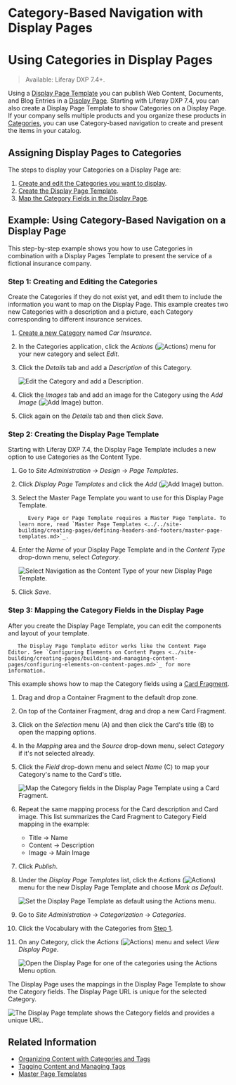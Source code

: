 # Category-Based Navigation with Display Pages

# Using Categories in Display Pages

> Available: Liferay DXP 7.4+.

Using a [Display Page Template](../../site-building/displaying-content/using-display-page-templates/displaying-content-with-display-page-templates.md) you can publish Web Content, Documents, and Blog Entries in a [Display Page](../../site-building/displaying-content/using-display-page-templates/publishing-content-with-display-pages.md). Starting with Liferay DXP 7.4, you can also create a Display Page Template to show Categories on a Display Page. If your company sells multiple products and you organize these products in [Categories](../tags-and-categories/organizing-content-with-categories-and-tags.md), you can use Category-based navigation to create and present the items in your catalog.

## Assigning Display Pages to Categories



The steps to display your Categories on a Display Page are:

1. [Create and edit the Categories you want to display](#step-1-creating-and-editing-the-categories).
1. [Create the Display Page Template](#step-2-creating-the-display-page-template).
1. [Map the Category Fields in the Display Page](#step-3-mapping-the-category-fields-in-the-display-page).

## Example: Using Category-Based Navigation on a Display Page

This step-by-step example shows you how to use Categories in combination with a Display Pages Template to present the service of a fictional insurance company.

### Step 1: Creating and Editing the Categories

Create the Categories if they do not exist yet, and edit them to include the information you want to map on the Display Page. This example creates two new Categories with a description and a picture, each Category corresponding to different insurance services.

1. [Create a new Category](./defining-categories-and-vocabularies-for-content.md#defininig-categories) named *Car Insurance*.
1. In the Categories application, click the *Actions* (![Actions](../../images/icon-actions.png)) menu for your new category and select *Edit*.
1. Click the *Details* tab and add a *Description* of this Category.

    ![Edit the Category and add a Description.](./category-based-navigation-with-display-pages/images/01.png)

1. Click the *Images* tab and add an image for the Category using the *Add Image* (![Add Image](../../images/icon-add.png)) button.
1. Click again on the *Details* tab and then click *Save*.

### Step 2: Creating the Display Page Template

Starting with Liferay DXP 7.4, the Display Page Template includes a new option to use Categories as the Content Type.

1. Go to *Site Administration* &rarr; *Design* &rarr; *Page Templates*.
1. Click *Display Page Templates* and click the *Add* (![Add Image](../../images/icon-add.png)) button.
1. Select the Master Page Template you want to use for this Display Page Template.

    ```tip::
       Every Page or Page Template requires a Master Page Template. To learn more, read `Master Page Templates <../../site-building/creating-pages/defining-headers-and-footers/master-page-templates.md>`_.
    ```

1. Enter the *Name* of your Display Page Template and in the *Content Type* drop-down menu, select *Category*.

    ![Select Navigation as the Content Type of your new Display Page Template.](./category-based-navigation-with-display-pages/images/02.png)

1. Click *Save*.

### Step 3: Mapping the Category Fields in the Display Page

After you create the Display Page Template, you can edit the components and layout of your template.

```tip::
   The Display Page Template editor works like the Content Page Editor. See `Configuring Elements on Content Pages <../site-building/creating-pages/building-and-managing-content-pages/configuring-elements-on-content-pages.md>`_ for more information.
```

This example shows how to map the Category fields using a [Card Fragment](../../site-building/creating-pages/building-and-managing-content-pages/page-fragments-user-interface-reference.md).

1. Drag and drop a Container Fragment to the default drop zone.
1. On top of the Container Fragment, drag and drop a new Card Fragment.
1. Click on the *Selection* menu (A) and then click the Card's title (B) to open the mapping options.
1. In the *Mapping* area and the *Source* drop-down menu, select *Category* if it's not selected already.
1. Click the *Field* drop-down menu and select *Name* (C) to map your Category's name to the Card's title.

    ![Map the Category fields in the Display Page Template using a Card Fragment.](./category-based-navigation-with-display-pages/images/03.png)

1. Repeat the same mapping process for the Card description and Card image. This list summarizes the Card Fragment to Category Field mapping in the example:

    - Title &rarr; Name
    - Content &rarr; Description
    - Image &rarr; Main Image

1. Click *Publish*.
1. Under the *Display Page Templates* list, click the *Actions* (![Actions](../../images/icon-actions.png)) menu for the new Display Page Template and choose *Mark as Default*.

    ![Set the Display Page Template as default using the Actions menu.](./category-based-navigation-with-display-pages/images/04.png)

1. Go to *Site Administration* &rarr; *Categorization* &rarr; *Categories*.
1. Click the Vocabulary with the Categories from [Step 1](#step-1-creating-and-editing-the-categories).
1. On any Category, click the *Actions* (![Actions](../../images/icon-actions.png)) menu and select *View Display Page*.

    ![Open the Display Page for one of the categories using the Actions Menu option.](./category-based-navigation-with-display-pages/images/05.png)

The Display Page uses the mappings in the Display Page Template to show the Category fields. The Display Page URL is unique for the selected Category.

![The Display Page template shows the Category fields and provides a unique URL.](./category-based-navigation-with-display-pages/images/06.png)

## Related Information

- [Organizing Content with Categories and Tags](./organizing-content-with-categories-and-tags.md)
- [Tagging Content and Managing Tags](./tagging-content-and-managing-tags.md)
- [Master Page Templates](../../site-building/creating-pages/defining-headers-and-footers/master-page-templates.md)
